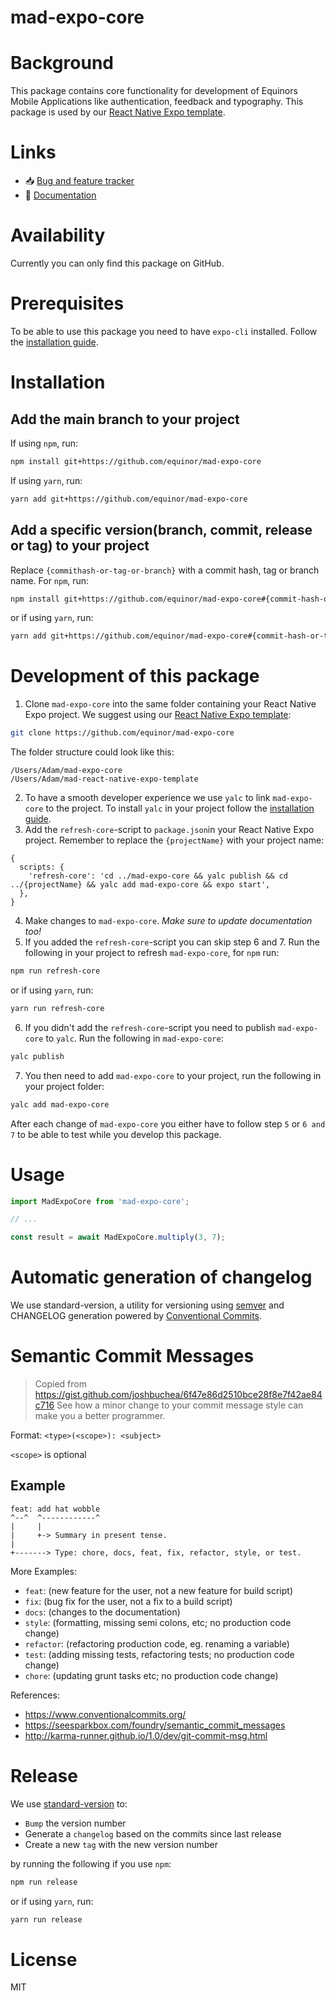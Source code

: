 # mad-expo-core

# Background

This package contains core functionality for development of Equinors Mobile Applications like authentication, feedback and typography. This package is used by our [React Native Expo template](https://github.com/equinor/mad-react-native-expo-template).

# Links

- :inbox_tray: [Bug and feature tracker](https://github.com/orgs/equinor/projects/87/views/10)
- :page_facing_up: [Documentation](/docs/)

# Availability

Currently you can only find this package on GitHub.

# Prerequisites

To be able to use this package you need to have `expo-cli` installed. Follow the [installation guide](https://docs.expo.dev/get-started/installation).

# Installation

## Add the main branch to your project

If using `npm`, run:

```sh
npm install git+https://github.com/equinor/mad-expo-core
```

If using `yarn`, run:

```sh
yarn add git+https://github.com/equinor/mad-expo-core
```

## Add a specific version(branch, commit, release or tag) to your project

Replace `{commithash-or-tag-or-branch}` with a commit hash, tag or branch name. For `npm`, run:

```sh
npm install git+https://github.com/equinor/mad-expo-core#{commit-hash-or-tag-or-branch-name}
```

or if using `yarn`, run:

```sh
yarn add git+https://github.com/equinor/mad-expo-core#{commit-hash-or-tag-or-branch-name}
```

# Development of this package

1. Clone `mad-expo-core` into the same folder containing your React Native Expo project. We suggest using our [React Native Expo template](https://github.com/equinor/mad-react-native-expo-template):

```sh
git clone https://github.com/equinor/mad-expo-core
```

The folder structure could look like this:

```
/Users/Adam/mad-expo-core
/Users/Adam/mad-react-native-expo-template
```

2. To have a smooth developer experience we use `yalc` to link `mad-expo-core` to the project. To install `yalc` in your project follow the [installation guide](https://github.com/wclr/yalc#installation).
3. Add the `refresh-core`-script to `package.json`in your React Native Expo project. Remember to replace the `{projectName}` with your project name:

```json5
{
  scripts: {
    'refresh-core': 'cd ../mad-expo-core && yalc publish && cd ../{projectName} && yalc add mad-expo-core && expo start',
  },
}
```

4. Make changes to `mad-expo-core`. _Make sure to update documentation too!_
5. If you added the `refresh-core`-script you can skip step 6 and 7. Run the following in your project to refresh `mad-expo-core`, for `npm` run:

```sh
npm run refresh-core
```

or if using `yarn`, run:

```sh
yarn run refresh-core
```

6. If you didn't add the `refresh-core`-script you need to publish `mad-expo-core` to `yalc`. Run the following in `mad-expo-core`:

```sh
yalc publish
```

7. You then need to add `mad-expo-core` to your project, run the following in your project folder:

```sh
yalc add mad-expo-core
```

After each change of `mad-expo-core` you either have to follow step `5` or `6 and 7` to be able to test while you develop this package.

# Usage

```js
import MadExpoCore from 'mad-expo-core';

// ...

const result = await MadExpoCore.multiply(3, 7);
```

# Automatic generation of changelog

We use standard-version, a utility for versioning using [semver](https://semver.org/) and CHANGELOG generation powered by [Conventional Commits](https://conventionalcommits.org).

# Semantic Commit Messages

> Copied from https://gist.github.com/joshbuchea/6f47e86d2510bce28f8e7f42ae84c716
> See how a minor change to your commit message style can make you a better programmer.

Format: `<type>(<scope>): <subject>`

`<scope>` is optional

## Example

```
feat: add hat wobble
^--^  ^------------^
|     |
|     +-> Summary in present tense.
|
+-------> Type: chore, docs, feat, fix, refactor, style, or test.
```

More Examples:

- `feat`: (new feature for the user, not a new feature for build script)
- `fix`: (bug fix for the user, not a fix to a build script)
- `docs`: (changes to the documentation)
- `style`: (formatting, missing semi colons, etc; no production code change)
- `refactor`: (refactoring production code, eg. renaming a variable)
- `test`: (adding missing tests, refactoring tests; no production code change)
- `chore`: (updating grunt tasks etc; no production code change)

References:

- https://www.conventionalcommits.org/
- https://seesparkbox.com/foundry/semantic_commit_messages
- http://karma-runner.github.io/1.0/dev/git-commit-msg.html

# Release

We use [standard-version](https://github.com/conventional-changelog/standard-version) to:

- `Bump` the version number
- Generate a `changelog` based on the commits since last release
- Create a new `tag` with the new version number

by running the following if you use `npm`:

```sh
npm run release
```

or if using `yarn`, run:

```sh
yarn run release
```

# License

MIT
